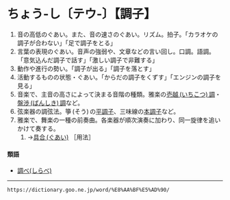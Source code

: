 # ちょう‐し〔テウ‐〕【調子】

1.  音の高低のぐあい。また、音の速さのぐあい。リズム。拍子。「カラオケの調子が合わない」「足で調子をとる」
2.  言葉の表現のぐあい。音声の強弱や、文章などの言い回し。口調。語調。「意気込んだ調子で話す」「激しい調子で非難する」
3.  動作や進行の勢い。「調子が出る」「調子を落とす」
4.  活動するものの状態・ぐあい。「からだの調子をくずす」「エンジンの調子を見る」
5.  音楽で、主音の高さによって決まる音階の種類。雅楽の[壱越 (いちこつ) 調](https://dictionary.goo.ne.jp/word/%E5%A3%B1%E8%B6%8A%E8%AA%BF/#jn-12426)・[盤渉 (ばんしき) 調](https://dictionary.goo.ne.jp/word/%E7%9B%A4%E6%B8%89%E8%AA%BF/#jn-181241)など。
6.  弦楽器の調弦法。箏 (そう) の[平調子](https://dictionary.goo.ne.jp/word/%E5%B9%B3%E8%AA%BF%E5%AD%90/#jn-188396)、三味線の[本調子](https://dictionary.goo.ne.jp/word/%E6%9C%AC%E8%AA%BF%E5%AD%90/#jn-206249)など。
7.  雅楽で、舞楽の一種の前奏曲。各楽器が順次演奏に加わり、同一旋律を追いかけて奏する。    
    1.  →[具合 (ぐあい)](https://dictionary.goo.ne.jp/word/%E5%85%B7%E5%90%88_%28%E3%81%90%E3%81%82%E3%81%84%29/#jn-60070) ［用法］
        

#### 類語

-   [調べ(しらべ)](https://dictionary.goo.ne.jp/word/%E8%AA%BF%E3%81%B9/#jn-112361)

---
`https://dictionary.goo.ne.jp/word/%E8%AA%BF%E5%AD%90/`